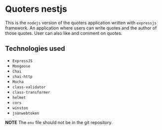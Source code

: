 # Quoters nestjs

This is the `nodejs` version of the quoters application written with `expressjs` framework. An application where users can write quotes and the author of those quotes. User can also like and comment on quotes.

## Technologies used

- `ExpressJS`
- `Mongoose`
- `Chai`
- `chai-http`
- `Mocha`
- `class-validator`
- `class-transformer`
- `helmet`
- `cors`
- `winston`
- `jsonwebtoken`

**NOTE** The `env` file should not be in the git repository.
